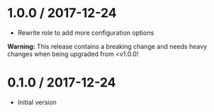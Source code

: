 # 1.0.0 / 2017-12-24

  * Rewrite role to add more configuration options

**Warning:** This release contains a breaking change and needs heavy changes when being upgraded from <v1.0.0!

# 0.1.0 / 2017-12-24

  * Initial version
